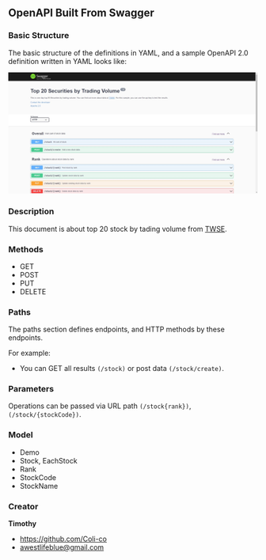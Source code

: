## OpenAPI Built From Swagger

### Basic Structure

The basic structure of the definitions in YAML, and a sample OpenAPI 2.0 definition written in YAML looks like:

![screenshot](screenshot.jpg)

### Description

This document is about top 20 stock by tading volume from [TWSE](https://www.twse.com.tw/zh/page/trading/exchange/MI_INDEX20.html).

### Methods

- GET
- POST
- PUT
- DELETE

### Paths

The paths section defines endpoints, and HTTP methods by these endpoints.

For example:

- You can GET all results `(/stock)` or post data `(/stock/create)`.

### Parameters

Operations can be passed via URL path `(/stock{rank})`, `(/stock/{stockCode})`.

### Model

- Demo
- Stock, EachStock
- Rank
- StockCode
- StockName

### Creator

**Timothy**

- https://github.com/Coli-co
- awestlifeblue@gmail.com
